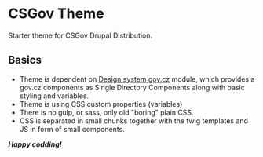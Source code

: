 # CSGov Theme

Starter theme for CSGov Drupal Distribution.

## Basics

* Theme is dependent on [Design system gov.cz](https://www.drupal.org/projects/gov_cz) module, which provides a gov.cz components as Single Directory Components along with basic styling and variables.
* Theme is using CSS custom properties (variables)
* There is no gulp, or sass, only old "boring" plain CSS.
* CSS is separated in small chunks together with the twig templates and JS in form of small components.

***Happy codding!***
